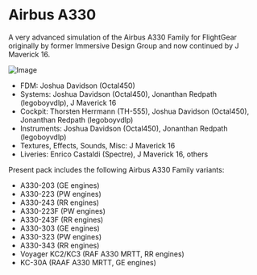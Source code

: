 # Airbus A330
A very advanced simulation of the Airbus A330 Family for FlightGear originally by former Immersive Design Group and now continued by J Maverick 16.

![Image](https://upload.wikimedia.org/wikipedia/commons/thumb/1/1a/Logo_Airbus_A330.svg/640px-Logo_Airbus_A330.svg.png)

- FDM: Joshua Davidson (Octal450)
- Systems: Joshua Davidson (Octal450), Jonanthan Redpath (legoboyvdlp), J Maverick 16
- Cockpit: Thorsten Herrmann (TH-555), Joshua Davidson (Octal450), Jonanthan Redpath (legoboyvdlp)
- Instruments: Joshua Davidson (Octal450), Jonanthan Redpath (legoboyvdlp)
- Textures, Effects, Sounds, Misc: J Maverick 16
- Liveries: Enrico Castaldi (Spectre), J Maverick 16, others

Present pack includes the following Airbus A330 Family variants:
- A330-203 (GE engines)
- A330-223 (PW engines)
- A330-243 (RR engines)
- A330-223F (PW engines)
- A330-243F (RR engines)
- A330-303 (GE engines)
- A330-323 (PW engines)
- A330-343 (RR engines)
- Voyager KC2/KC3 (RAF A330 MRTT, RR engines)
- KC-30A (RAAF A330 MRTT, GE engines)